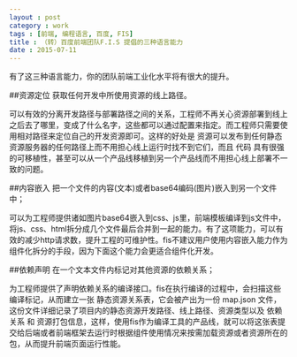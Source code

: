 ```yaml
---
layout : post
category : work
tags : [前端, 编程语言, 百度, FIS]
title : （转）百度前端团队F.I.S 提倡的三种语言能力
date : 2015-07-11
---
```


有了这三种语言能力，你的团队前端工业化水平将有很大的提升。

##资源定位
获取任何开发中所使用资源的线上路径。

可以有效的分离开发路径与部署路径之间的关系，工程师不再关心资源部署到线上之后去了哪里，变成了什么名字，这些都可以通过配置来指定。而工程师只需要使用相对路径来定位自己的开发资源即可。这样的好处是 资源可以发布到任何静态资源服务器的任何路径上而不用担心线上运行时找不到它们，而且 代码 具有很强的可移植性，甚至可以从一个产品线移植到另一个产品线而不用担心线上部署不一致的问题。

##内容嵌入
把一个文件的内容(文本)或者base64编码(图片)嵌入到另一个文件中；

可以为工程师提供诸如图片base64嵌入到css、js里，前端模板编译到js文件中，将js、css、html拆分成几个文件最后合并到一起的能力。有了这项能力，可以有效的减少http请求数，提升工程的可维护性。fis不建议用户使用内容嵌入能力作为组件化拆分的手段，因为下面这个能力会更适合组件化开发。

##依赖声明
在一个文本文件内标记对其他资源的依赖关系；

为工程师提供了声明依赖关系的编译接口。fis在执行编译的过程中，会扫描这些编译标记，从而建立一张 静态资源关系表，它会被产出为一份 map.json 文件，这份文件详细记录了项目内的静态资源开发路径、线上路径、资源类型以及 依赖关系 和 资源打包信息，这样，使用fis作为编译工具的产品线，就可以将这张表提交给后端或者前端框架去运行时根据组件使用情况来按需加载资源或者资源所在的包，从而提升前端页面运行性能。
